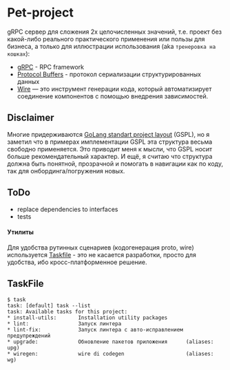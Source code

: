 #   Pet-project

gRPC сервер для сложения 2х целочисленных значений, т.е. проект без какой-либо реального практического применения 
или пользы для бизнеса, а только для иллюстрации использования (aka `тренеровка на кошках`):
- [gRPC](https://grpc.io/) - RPC framework
- [Protocol Buffers](https://protobuf.dev/) - протокол сериализации структурированных данных
- [Wire](https://github.com/google/wire) — это инструмент генерации кода, который автоматизирует соединение компонентов с помощью внедрения зависимостей.

##  Disclaimer
Многие придерживаются [GoLang standart project layout](https://github.com/golang-standards/project-layout) (GSPL),
но я заметил что в примерах имплементации GSPL эта структура весьма свободно применяется.
Это приводит меня к мысли, что GSPL носит больше рекомендательный характер. И ещё, я считаю что структура должна быть
понятной, прозрачной и помогать в навигации как по коду, так для онбординга/погружения новых.  

##  ToDo
- replace dependencies to interfaces
- tests

#### Утилиты
Для удобства рутинных сценариев (кодогенерация proto, wire) используется [Taskfile](https://taskfile.dev/) - это не
касается разработки, просто для удобства, ибо кросс-платформенное решение.

##  TaskFile

```shell
$ task
task: [default] task --list
task: Available tasks for this project:
* install-utils:       Installation utility packages
* lint:                Запуск линтера
* lint-fix:            Запуск линтера с авто-исправлением предупреждений
* upgrade:             Обновление пакетов приложения      (aliases: upg)
* wiregen:             wire di codegen                    (aliases: wg)

```